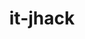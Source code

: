 ---
title: it-jhack
github: https://github.com/it-jhack
mode: dark
transition: 1s
score: 90.0
archetype:
- GIF
- Little Bit of Everything
- Dynamic
---
